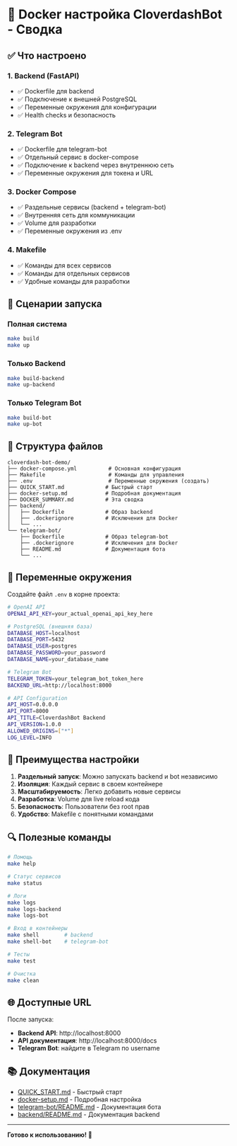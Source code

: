 # 🐳 Docker настройка CloverdashBot - Сводка

## ✅ Что настроено

### 1. **Backend (FastAPI)**
- ✅ Dockerfile для backend
- ✅ Подключение к внешней PostgreSQL
- ✅ Переменные окружения для конфигурации
- ✅ Health checks и безопасность

### 2. **Telegram Bot**
- ✅ Dockerfile для telegram-bot
- ✅ Отдельный сервис в docker-compose
- ✅ Подключение к backend через внутреннюю сеть
- ✅ Переменные окружения для токена и URL

### 3. **Docker Compose**
- ✅ Раздельные сервисы (backend + telegram-bot)
- ✅ Внутренняя сеть для коммуникации
- ✅ Volume для разработки
- ✅ Переменные окружения из .env

### 4. **Makefile**
- ✅ Команды для всех сервисов
- ✅ Команды для отдельных сервисов
- ✅ Удобные команды для разработки

## 🚀 Сценарии запуска

### Полная система
```bash
make build
make up
```

### Только Backend
```bash
make build-backend
make up-backend
```

### Только Telegram Bot
```bash
make build-bot
make up-bot
```

## 📁 Структура файлов

```
cloverdash-bot-demo/
├── docker-compose.yml          # Основная конфигурация
├── Makefile                    # Команды для управления
├── .env                        # Переменные окружения (создать)
├── QUICK_START.md             # Быстрый старт
├── docker-setup.md            # Подробная документация
├── DOCKER_SUMMARY.md          # Эта сводка
├── backend/
│   ├── Dockerfile             # Образ backend
│   ├── .dockerignore          # Исключения для Docker
│   └── ...
└── telegram-bot/
    ├── Dockerfile             # Образ telegram-bot
    ├── .dockerignore          # Исключения для Docker
    ├── README.md              # Документация бота
    └── ...
```

## 🔧 Переменные окружения

Создайте файл `.env` в корне проекта:

```bash
# OpenAI API
OPENAI_API_KEY=your_actual_openai_api_key_here

# PostgreSQL (внешняя база)
DATABASE_HOST=localhost
DATABASE_PORT=5432
DATABASE_USER=postgres
DATABASE_PASSWORD=your_password
DATABASE_NAME=your_database_name

# Telegram Bot
TELEGRAM_TOKEN=your_telegram_bot_token_here
BACKEND_URL=http://localhost:8000

# API Configuration
API_HOST=0.0.0.0
API_PORT=8000
API_TITLE=CloverdashBot Backend
API_VERSION=1.0.0
ALLOWED_ORIGINS=["*"]
LOG_LEVEL=INFO
```

## 🎯 Преимущества настройки

1. **Раздельный запуск**: Можно запускать backend и bot независимо
2. **Изоляция**: Каждый сервис в своем контейнере
3. **Масштабируемость**: Легко добавить новые сервисы
4. **Разработка**: Volume для live reload кода
5. **Безопасность**: Пользователи без root прав
6. **Удобство**: Makefile с понятными командами

## 🔍 Полезные команды

```bash
# Помощь
make help

# Статус сервисов
make status

# Логи
make logs
make logs-backend
make logs-bot

# Вход в контейнеры
make shell        # backend
make shell-bot    # telegram-bot

# Тесты
make test

# Очистка
make clean
```

## 🌐 Доступные URL

После запуска:
- **Backend API**: http://localhost:8000
- **API документация**: http://localhost:8000/docs
- **Telegram Bot**: найдите в Telegram по username

## 📚 Документация

- [QUICK_START.md](QUICK_START.md) - Быстрый старт
- [docker-setup.md](docker-setup.md) - Подробная настройка
- [telegram-bot/README.md](telegram-bot/README.md) - Документация бота
- [backend/README.md](backend/README.md) - Документация backend

---

**Готово к использованию! 🎉** 